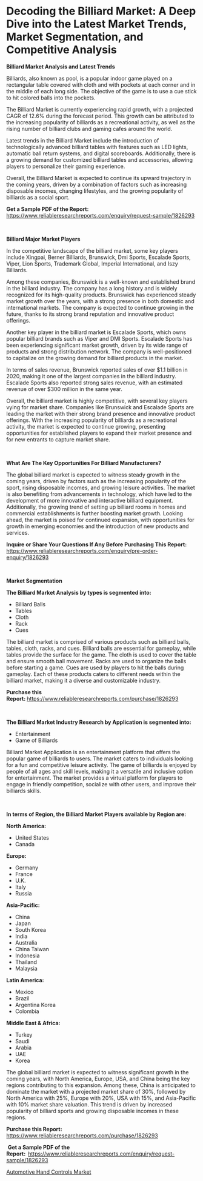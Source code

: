 <p><h1>Decoding the Billiard Market: A Deep Dive into the Latest Market Trends, Market Segmentation, and Competitive Analysis</h1></p><p><strong>Billiard Market Analysis and Latest Trends</strong></p>
<p><p>Billiards, also known as pool, is a popular indoor game played on a rectangular table covered with cloth and with pockets at each corner and in the middle of each long side. The objective of the game is to use a cue stick to hit colored balls into the pockets.</p><p>The Billiard Market is currently experiencing rapid growth, with a projected CAGR of 12.6% during the forecast period. This growth can be attributed to the increasing popularity of billiards as a recreational activity, as well as the rising number of billiard clubs and gaming cafes around the world.</p><p>Latest trends in the Billiard Market include the introduction of technologically advanced billiard tables with features such as LED lights, automatic ball return systems, and digital scoreboards. Additionally, there is a growing demand for customized billiard tables and accessories, allowing players to personalize their gaming experience.</p><p>Overall, the Billiard Market is expected to continue its upward trajectory in the coming years, driven by a combination of factors such as increasing disposable incomes, changing lifestyles, and the growing popularity of billiards as a social sport.</p></p>
<p><strong>Get a Sample PDF of the Report:&nbsp;</strong> <a href="https://www.reliableresearchreports.com/enquiry/request-sample/1826293">https://www.reliableresearchreports.com/enquiry/request-sample/1826293</a></p>
<p>&nbsp;</p>
<p><strong>Billiard Major Market Players</strong></p>
<p><p>In the competitive landscape of the billiard market, some key players include Xingpai, Berner Billiards, Brunswick, Dmi Sports, Escalade Sports, Viper, Lion Sports, Trademark Global, Imperial International, and Iszy Billiards. </p><p>Among these companies, Brunswick is a well-known and established brand in the billiard industry. The company has a long history and is widely recognized for its high-quality products. Brunswick has experienced steady market growth over the years, with a strong presence in both domestic and international markets. The company is expected to continue growing in the future, thanks to its strong brand reputation and innovative product offerings.</p><p>Another key player in the billiard market is Escalade Sports, which owns popular billiard brands such as Viper and DMI Sports. Escalade Sports has been experiencing significant market growth, driven by its wide range of products and strong distribution network. The company is well-positioned to capitalize on the growing demand for billiard products in the market.</p><p>In terms of sales revenue, Brunswick reported sales of over $1.1 billion in 2020, making it one of the largest companies in the billiard industry. Escalade Sports also reported strong sales revenue, with an estimated revenue of over $300 million in the same year.</p><p>Overall, the billiard market is highly competitive, with several key players vying for market share. Companies like Brunswick and Escalade Sports are leading the market with their strong brand presence and innovative product offerings. With the increasing popularity of billiards as a recreational activity, the market is expected to continue growing, presenting opportunities for established players to expand their market presence and for new entrants to capture market share.</p></p>
<p>&nbsp;</p>
<p><strong>What Are The Key Opportunities For Billiard Manufacturers?</strong></p>
<p><p>The global billiard market is expected to witness steady growth in the coming years, driven by factors such as the increasing popularity of the sport, rising disposable incomes, and growing leisure activities. The market is also benefiting from advancements in technology, which have led to the development of more innovative and interactive billiard equipment. Additionally, the growing trend of setting up billiard rooms in homes and commercial establishments is further boosting market growth. Looking ahead, the market is poised for continued expansion, with opportunities for growth in emerging economies and the introduction of new products and services.</p></p>
<p><strong>Inquire or Share Your Questions If Any Before Purchasing This Report:</strong> <a href="https://www.reliableresearchreports.com/enquiry/pre-order-enquiry/1826293">https://www.reliableresearchreports.com/enquiry/pre-order-enquiry/1826293</a></p>
<p>&nbsp;</p>
<p><strong>Market Segmentation</strong></p>
<p><strong>The Billiard Market Analysis by types is segmented into:</strong></p>
<p><ul><li>Billiard Balls</li><li>Tables</li><li>Cloth</li><li>Rack</li><li>Cues</li></ul></p>
<p><p>The billiard market is comprised of various products such as billiard balls, tables, cloth, racks, and cues. Billiard balls are essential for gameplay, while tables provide the surface for the game. The cloth is used to cover the table and ensure smooth ball movement. Racks are used to organize the balls before starting a game. Cues are used by players to hit the balls during gameplay. Each of these products caters to different needs within the billiard market, making it a diverse and customizable industry.</p></p>
<p><strong>Purchase this Report:&nbsp;</strong><a href="https://www.reliableresearchreports.com/purchase/1826293">https://www.reliableresearchreports.com/purchase/1826293</a></p>
<p>&nbsp;</p>
<p><strong>The Billiard Market Industry Research by Application is segmented into:</strong></p>
<p><ul><li>Entertainment</li><li>Game of Billiards</li></ul></p>
<p><p>Billiard Market Application is an entertainment platform that offers the popular game of billiards to users. The market caters to individuals looking for a fun and competitive leisure activity. The game of billiards is enjoyed by people of all ages and skill levels, making it a versatile and inclusive option for entertainment. The market provides a virtual platform for players to engage in friendly competition, socialize with other users, and improve their billiards skills.</p></p>
<p>&nbsp;</p>
<p><strong>In terms of Region, the Billiard Market Players available by Region are:</strong></p>
<p>
    <p> <strong> North America: </strong>
        <ul>
            <li>United States</li>
            <li>Canada</li>
        </ul>
        </p> 
    <p> <strong> Europe: </strong>
        <ul>
            <li>Germany</li>
            <li>France</li>
            <li>U.K.</li>
            <li>Italy</li>
            <li>Russia</li>
        </ul>
        </p> 
    <p> <strong> Asia-Pacific: </strong>
        <ul>
            <li>China</li>
            <li>Japan</li>
            <li>South Korea</li>
            <li>India</li>
            <li>Australia</li>
            <li>China Taiwan</li>
            <li>Indonesia</li>
            <li>Thailand</li>
            <li>Malaysia</li>
        </ul>
        </p> 
    <p> <strong> Latin America: </strong>
        <ul>
            <li>Mexico</li>
            <li>Brazil</li>
            <li>Argentina Korea</li>
            <li>Colombia</li>
        </ul>
        </p> 
    <p> <strong> Middle East & Africa: </strong>
        <ul>
            <li>Turkey</li>
            <li>Saudi</li>
            <li>Arabia</li>
            <li>UAE</li>
            <li>Korea</li>
        </ul>
    </p>
    </p>
<p><p>The global billiard market is expected to witness significant growth in the coming years, with North America, Europe, USA, and China being the key regions contributing to this expansion. Among these, China is anticipated to dominate the market with a projected market share of 30%, followed by North America with 25%, Europe with 20%, USA with 15%, and Asia-Pacific with 10% market share valuation. This trend is driven by increased popularity of billiard sports and growing disposable incomes in these regions.</p></p>
<p><strong>Purchase this Report: </strong><a href="https://www.reliableresearchreports.com/purchase/1826293">https://www.reliableresearchreports.com/purchase/1826293</a></p>
<p>&nbsp;<strong>Get a Sample PDF of the Report:&nbsp;&nbsp;</strong><a href="https://www.reliableresearchreports.com/enquiry/request-sample/1826293">https://www.reliableresearchreports.com/enquiry/request-sample/1826293</a></p>
<p><strong></strong></p>
<p><p><a href="https://fuschia-pecorino-a6d.notion.site/Automotive-Hand-Controls-Market-Research-Report-Provides-Critical-Insights-that-can-help-Shape-Busin-6622f3bed2f748a6a542d3ae0ee32500">Automotive Hand Controls Market</a></p></p>